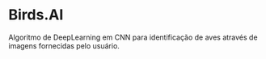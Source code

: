 # Birds.AI
Algoritmo de DeepLearning em CNN para identificação de aves através de imagens fornecidas pelo usuário.
